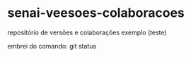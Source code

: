 # senai-veesoes-colaboracoes
repositório de versões e colaborações
exemplo (teste)

embrei do comando: git status